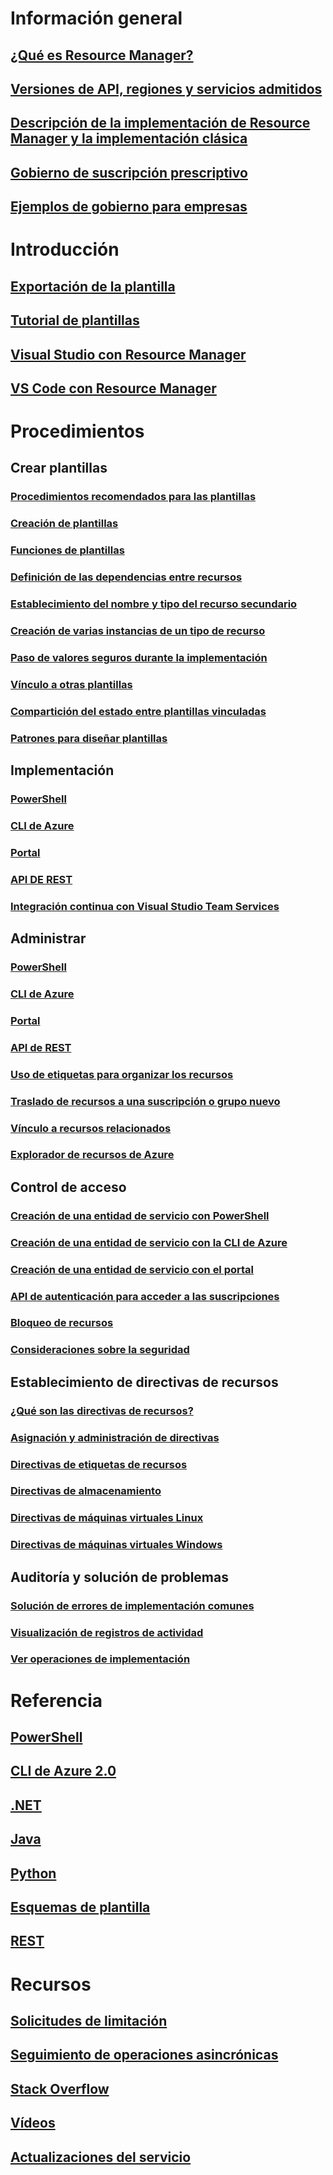 # Información general
## [¿Qué es Resource Manager?](resource-group-overview.md)
## [Versiones de API, regiones y servicios admitidos](resource-manager-supported-services.md)
## [Descripción de la implementación de Resource Manager y la implementación clásica](resource-manager-deployment-model.md)
## [Gobierno de suscripción prescriptivo](resource-manager-subscription-governance.md)
## [Ejemplos de gobierno para empresas](resource-manager-subscription-examples.md)

# Introducción
## [Exportación de la plantilla](resource-manager-export-template.md)
## [Tutorial de plantillas](resource-manager-template-walkthrough.md)
## [Visual Studio con Resource Manager](vs-azure-tools-resource-groups-deployment-projects-create-deploy.md)
## [VS Code con Resource Manager](resource-manager-vs-code.md)

# Procedimientos
## Crear plantillas
### [Procedimientos recomendados para las plantillas](resource-manager-template-best-practices.md)
### [Creación de plantillas](resource-group-authoring-templates.md)
### [Funciones de plantillas](resource-group-template-functions.md)
### [Definición de las dependencias entre recursos](resource-group-define-dependencies.md)
### [Establecimiento del nombre y tipo del recurso secundario](resource-manager-template-child-resource.md)
### [Creación de varias instancias de un tipo de recurso](resource-group-create-multiple.md)
### [Paso de valores seguros durante la implementación](resource-manager-keyvault-parameter.md)
### [Vínculo a otras plantillas](resource-group-linked-templates.md)
### [Compartición del estado entre plantillas vinculadas](best-practices-resource-manager-state.md)
### [Patrones para diseñar plantillas](best-practices-resource-manager-design-templates.md)
## Implementación
### [PowerShell](resource-group-template-deploy.md)
### [CLI de Azure](resource-group-template-deploy-cli.md)
### [Portal](resource-group-template-deploy-portal.md)
### [API DE REST](resource-group-template-deploy-rest.md)
### [Integración continua con Visual Studio Team Services](../vs-azure-tools-resource-groups-ci-in-vsts.md?toc=%2fazure%2fazure-resource-manager%2ftoc.json)
## Administrar
### [PowerShell](powershell-azure-resource-manager.md)
### [CLI de Azure](xplat-cli-azure-resource-manager.md)
### [Portal](resource-group-portal.md)
### [API de REST](resource-manager-rest-api.md)
### [Uso de etiquetas para organizar los recursos](resource-group-using-tags.md)
### [Traslado de recursos a una suscripción o grupo nuevo](resource-group-move-resources.md)
### [Vínculo a recursos relacionados](resource-group-link-resources.md)
### [Explorador de recursos de Azure](resource-manager-resource-explorer.md)
## Control de acceso
### [Creación de una entidad de servicio con PowerShell](resource-group-authenticate-service-principal.md)
### [Creación de una entidad de servicio con la CLI de Azure](resource-group-authenticate-service-principal-cli.md)
### [Creación de una entidad de servicio con el portal](resource-group-create-service-principal-portal.md)
### [API de autenticación para acceder a las suscripciones](resource-manager-api-authentication.md)
### [Bloqueo de recursos](resource-group-lock-resources.md)
### [Consideraciones sobre la seguridad](best-practices-resource-manager-security.md)
## Establecimiento de directivas de recursos
### [¿Qué son las directivas de recursos?](resource-manager-policy.md)
### [Asignación y administración de directivas](resource-manager-policy-create-assign.md)
### [Directivas de etiquetas de recursos](resource-manager-policy-tags.md)
### [Directivas de almacenamiento](resource-manager-policy-storage.md)
### [Directivas de máquinas virtuales Linux](../virtual-machines/virtual-machines-linux-policy.md?toc=%2fazure%2fazure-resource-manager%2ftoc.json)
### [Directivas de máquinas virtuales Windows](../virtual-machines/virtual-machines-windows-policy.md?toc=%2fazure%2fazure-resource-manager%2ftoc.json)
## Auditoría y solución de problemas
### [Solución de errores de implementación comunes](resource-manager-common-deployment-errors.md)
### [Visualización de registros de actividad](resource-group-audit.md)
### [Ver operaciones de implementación](resource-manager-deployment-operations.md)

# Referencia
## [PowerShell](/powershell/resourcemanager/azurerm.resources/v3.5.0/azurerm.resources)
## [CLI de Azure 2.0](/cli/azure/resource)
## [.NET](/dotnet/api/microsoft.azure.management.resourcemanager)
## [Java](/java/api/com.microsoft.azure.management.resources)
## [Python](http://azure-sdk-for-python.readthedocs.io/en/latest/resourcemanagement.html)
## [Esquemas de plantilla](https://github.com/Azure/azure-resource-manager-schemas)
## [REST](/rest/api/resources/)

# Recursos
## [Solicitudes de limitación](resource-manager-request-limits.md)
## [Seguimiento de operaciones asincrónicas](resource-manager-async-operations.md)
## [Stack Overflow](http://stackoverflow.com/questions/tagged/azure-resource-manager)
## [Vídeos](https://azure.microsoft.com/documentation/videos/index/?services=azure-resource-manager)
## [Actualizaciones del servicio](https://azure.microsoft.com/updates/?product=azure-resource-manager)
